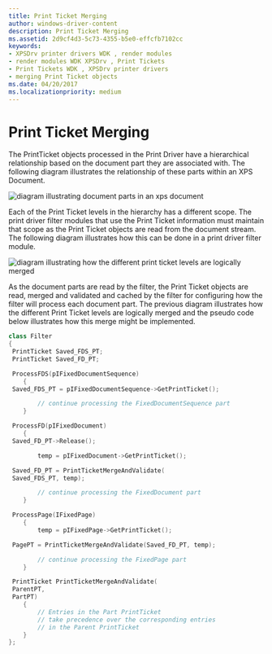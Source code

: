```yaml
---
title: Print Ticket Merging
author: windows-driver-content
description: Print Ticket Merging
ms.assetid: 2d9cf4d3-5c73-4355-b5e0-effcfb7102cc
keywords:
- XPSDrv printer drivers WDK , render modules
- render modules WDK XPSDrv , Print Tickets
- Print Tickets WDK , XPSDrv printer drivers
- merging Print Ticket objects
ms.date: 04/20/2017
ms.localizationpriority: medium
---
```


# Print Ticket Merging


The PrintTicket objects processed in the Print Driver have a hierarchical relationship based on the document part they are associated with. The following diagram illustrates the relationship of these parts within an XPS Document.

![diagram illustrating document parts in an xps document](images/ptpcxps1.gif)

Each of the Print Ticket levels in the hierarchy has a different scope. The print driver filter modules that use the Print Ticket information must maintain that scope as the Print Ticket objects are read from the document stream. The following diagram illustrates how this can be done in a print driver filter module.

![diagram illustrating how the different print ticket levels are logically merged ](images/ptpcxps2.gif)

As the document parts are read by the filter, the Print Ticket objects are read, merged and validated and cached by the filter for configuring how the filter will process each document part. The previous diagram illustrates how the different Print Ticket levels are logically merged and the pseudo code below illustrates how this merge might be implemented.

```cpp
class Filter
{
 PrintTicket Saved_FDS_PT;
 PrintTicket Saved_FD_PT;

 ProcessFDS(pIFixedDocumentSequence)
    {
 Saved_FDS_PT = pIFixedDocumentSequence->GetPrintTicket();

        // continue processing the FixedDocumentSequence part
    }

 ProcessFD(pIFixedDocument)
    {
 Saved_FD_PT->Release();

        temp = pIFixedDocument->GetPrintTicket();

 Saved_FD_PT = PrintTicketMergeAndValidate(
 Saved_FDS_PT, temp);

        // continue processing the FixedDocument part
    }

 ProcessPage(IFixedPage)
    {
        temp = pIFixedPage->GetPrintTicket();

 PagePT = PrintTicketMergeAndValidate(Saved_FD_PT, temp);

        // continue processing the FixedPage part
    }

 PrintTicket PrintTicketMergeAndValidate(
 ParentPT,
 PartPT)
    {
        // Entries in the Part PrintTicket 
        // take precedence over the corresponding entries 
        // in the Parent PrintTicket
    }
};
```

 

 




